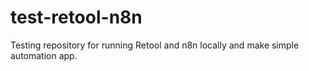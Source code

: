 # test-retool-n8n
Testing repository for running Retool and n8n locally and make simple automation app.
